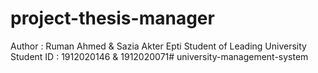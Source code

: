 # project-thesis-manager

Author : Ruman Ahmed & Sazia Akter Epti 
Student of Leading University
Student ID : 1912020146 & 1912020071# university-management-system
